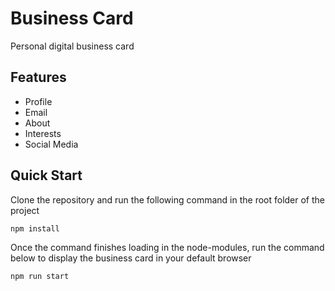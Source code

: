 # Business Card

Personal digital business card

## Features
- Profile
- Email
- About
- Interests
- Social Media

## Quick Start

Clone the repository and run the following command in the root folder of the project
```
npm install
```

Once the command finishes loading in the node-modules, run the command below to display the business card in your default browser
```
npm run start
```
